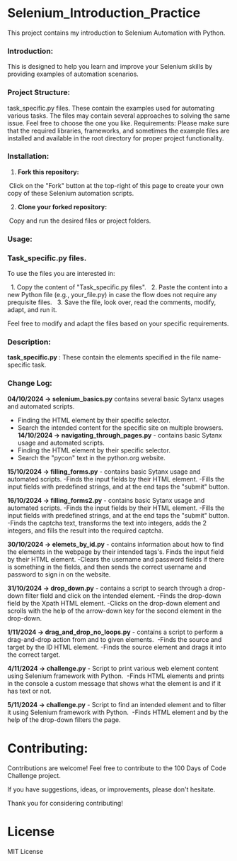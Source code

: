 # **Selenium_Introduction_Practice**

This project contains my introduction to Selenium Automation with Python.

### **Introduction:**
This is designed to help you learn and improve your Selenium skills by providing examples of automation scenarios. 
  
### **Project Structure:**
task_specific.py files. These contain the examples used for automating various tasks. The files may contain several approaches to solving the same issue. Feel free to choose the one you like.
Requirements:
Please make sure that the required libraries, frameworks, and sometimes the example files are installed and available in the root directory for proper project functionality.

### **Installation:**
1. **Fork this repository:**

 Click on the "Fork" button at the top-right of this page to create your own copy of these Selenium automation scripts.

2. **Clone your forked repository:**

 Copy and run the desired files or project folders.

### **Usage:**
### **Task_specific.py files.**
To use the files you are interested in:

  1. Copy the content of "Task_specific.py files".
  2. Paste the content into a new Python file (e.g., your_file.py) in case the flow does not require any prequisite files.
  3. Save the file, look over, read the comments, modify, adapt, and run it.

Feel free to modify and adapt the files based on your specific requirements.

### **Description:**
**task_specific.py** : These contain the elements specified in the file name-specific task.

### **Change Log:**

**04/10/2024 -> selenium_basics.py** contains several basic Sytanx usages and automated scripts. 
- Finding the HTML element by their specific selector.
- Search the intended content for the specific site on multiple browsers.
  
**14/10/2024 -> navigating_through_pages.py** - contains basic Sytanx usage and automated scripts.
- Finding the HTML element by their specific selector.
- Search the "pycon" text in the python.org website.

**15/10/2024 -> filling_forms.py** - contains basic Sytanx usage and automated scripts.
-Finds the input fields by their HTML element.
-Fills the input fields with predefined strings, and at the end taps the "submit" button.

**16/10/2024 -> filling_forms2.py** - contains basic Sytanx usage and automated scripts.
-Finds the input fields by their HTML element.
-Fills the input fields with predefined strings, and at the end taps the "submit" button.
-Finds the captcha text, transforms the text into integers, adds the 2 integers, and fills the result into the required captcha.

**30/10/2024 -> elemets_by_id.py** - contains information about how to find the elements in the webpage by their intended tags's.
Finds the input field by their HTML element.
-Clears the username and password fields if there is something in the fields, and then sends the correct username and password to sign in on the website.

**31/10/2024 -> drop_down.py** - contains a script to search through a drop-down filter field and click on the intended element.
-Finds the drop-down field by the Xpath HTML element.
-Clicks on the drop-down element and scrolls with the help of the arrow-down key for the second element in the drop-down.

**1/11/2024 -> drag_and_drop_no_loops.py** - contains a script to perform a drag-and-drop action from and to given elements. 
-Finds the source and target by the ID HTML element.
-Finds the source element and drags it into the correct target.

**4/11/2024 -> challenge.py** - Script to print various web element content using Selenium framework with Python. 
-Finds HTML elements and prints in the console a custom message that shows what the element is and if it has text or not.

**5/11/2024 -> challenge.py** - Script to find an intended element and to filter it using Selenium framework with Python. 
-Finds HTML element and by the help of the drop-down filters the page.

# **Contributing:**
Contributions are welcome! Feel free to contribute to the 100 Days of Code Challenge project.

If you have suggestions, ideas, or improvements, please don't hesitate.

Thank you for considering contributing!

# **License**
MIT License
